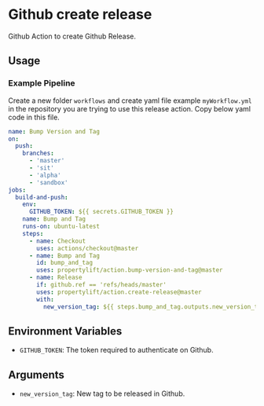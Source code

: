 # Github create release

Github Action to create Github Release.

## Usage

### Example Pipeline

Create a new folder `workflows` and create yaml file example `myWorkflow.yml` in the repository you are trying to use this release action. Copy below yaml code in this file.

```yaml
name: Bump Version and Tag
on:
  push:
    branches:
      - 'master'
      - 'sit'
      - 'alpha'
      - 'sandbox'
jobs:
  build-and-push:
    env:
      GITHUB_TOKEN: ${{ secrets.GITHUB_TOKEN }}
    name: Bump and Tag
    runs-on: ubuntu-latest
    steps:
      - name: Checkout
        uses: actions/checkout@master
      - name: Bump and Tag
        id: bump_and_tag
        uses: propertylift/action.bump-version-and-tag@master
      - name: Release
        if: github.ref == 'refs/heads/master'
        uses: propertylift/action.create-release@master
        with:
          new_version_tag: ${{ steps.bump_and_tag.outputs.new_version_tag }}
```

## Environment Variables

- `GITHUB_TOKEN`: The token required to authenticate on Github.

## Arguments

- `new_version_tag`: New tag to be released in Github.
